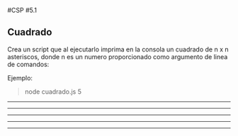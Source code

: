 #CSP #5.1

## Cuadrado

Crea un script que al ejecutarlo imprima en la consola un cuadrado de n x n asteriscos, donde n es un numero proporcionado como argumento de linea de comandos:

Ejemplo:

> node cuadrado.js 5

* * * * *
* * * * *
* * * * *
* * * * *
* * * * *

